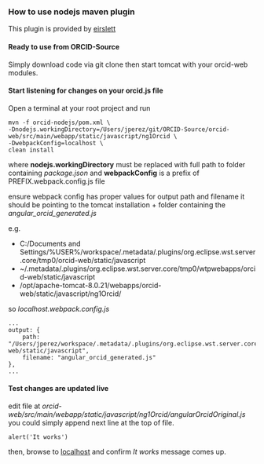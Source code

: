 ### How to use nodejs maven plugin

This plugin is provided by [eirslett](https://github.com/eirslett/frontend-maven-plugin)

#### Ready to use from ORCID-Source

Simply download code via git clone then start tomcat with your orcid-web modules.

#### Start listening for changes on your orcid.js file

Open a terminal at your root project and run

    mvn -f orcid-nodejs/pom.xml \
    -Dnodejs.workingDirectory=/Users/jperez/git/ORCID-Source/orcid-web/src/main/webapp/static/javascript/ng1Orcid \
    -DwebpackConfig=localhost \
    clean install

where **nodejs.workingDirectory** must be replaced with full path to folder containing _package.json_ and **webpackConfig** is a prefix of PREFIX.webpack.config.js file

ensure webpack config has proper values for output path and filename it should be pointing to the tomcat installation + folder containing the _angular_orcid_generated.js_

e.g.

* C:/Documents and Settings/%USER%/workspace/.metadata/.plugins/org.eclipse.wst.server.core/tmp0/orcid-web/static/javascript
* ~/.metadata/.plugins/org.eclipse.wst.server.core/tmp0/wtpwebapps/orcid-web/static/javascript
* /opt/apache-tomcat-8.0.21/webapps/orcid-web/static/javascript/ng1Orcid/

so _localhost.webpack.config.js_

    ...
    output: {
        path: "/Users/jperez/workspace/.metadata/.plugins/org.eclipse.wst.server.core/tmp0/wtpwebapps/orcid-web/static/javascript",
        filename: "angular_orcid_generated.js"
    },
    ...

#### Test changes are updated live

edit file at _orcid-web/src/main/webapp/static/javascript/ng1Orcid/angularOrcidOriginal.js_
you could simply append next line at the top of file.

    alert('It works')
    
then, browse to [localhost](https://localhost:8443/orcid-web/) and confirm _It works_ message comes up.

